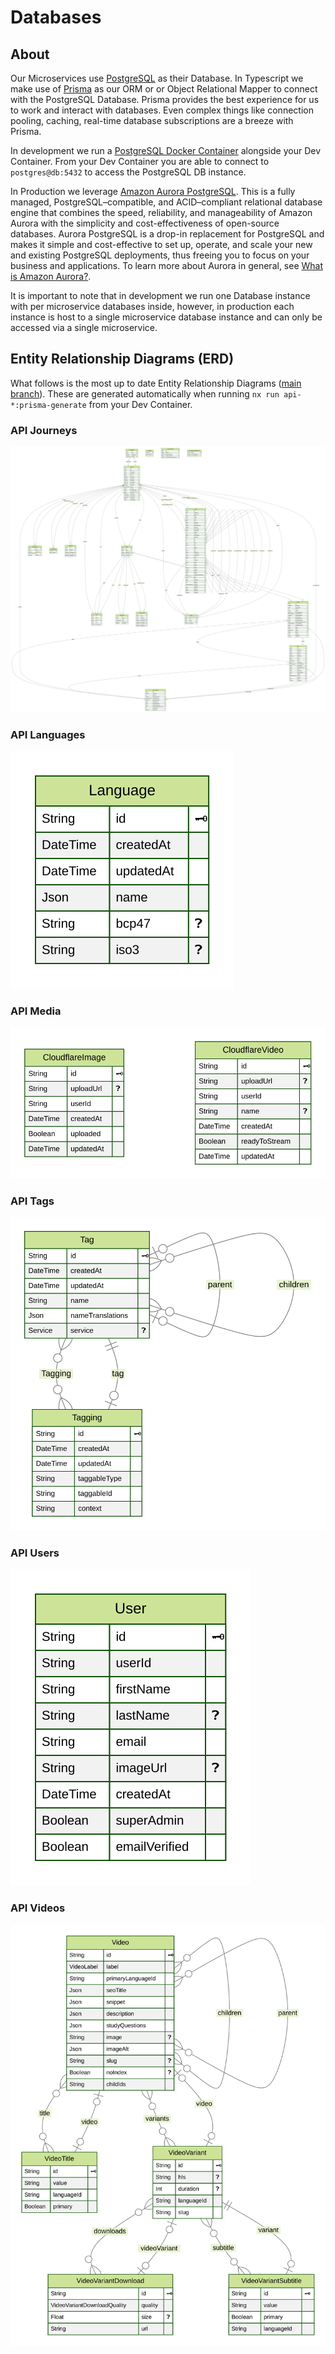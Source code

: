 # Databases

## About

Our Microservices use [PostgreSQL](https://www.postgresql.org/) as their Database. In Typescript we make use of [Prisma](https://www.prisma.io/) as our ORM or or Object Relational Mapper to connect with the PostgreSQL Database. Prisma provides the best experience for us to work and interact with databases. Even complex things like connection pooling, caching, real-time database subscriptions are a breeze with Prisma.

In development we run a [PostgreSQL Docker Container](https://hub.docker.com/_/postgres) alongside your Dev Container. From your Dev Container you are able to connect to `postgres@db:5432` to access the PostgreSQL DB instance.

In Production we leverage [Amazon Aurora PostgreSQL](https://docs.aws.amazon.com/AmazonRDS/latest/AuroraUserGuide/Aurora.AuroraPostgreSQL.html). This is a fully managed, PostgreSQL–compatible, and ACID–compliant relational database engine that combines the speed, reliability, and manageability of Amazon Aurora with the simplicity and cost-effectiveness of open-source databases. Aurora PostgreSQL is a drop-in replacement for PostgreSQL and makes it simple and cost-effective to set up, operate, and scale your new and existing PostgreSQL deployments, thus freeing you to focus on your business and applications. To learn more about Aurora in general, see [What is Amazon Aurora?](https://docs.aws.amazon.com/AmazonRDS/latest/AuroraUserGuide/CHAP_AuroraOverview.html).

It is important to note that in development we run one Database instance with per microservice databases inside, however, in production each instance is host to a single microservice database instance and can only be accessed via a single microservice.

## Entity Relationship Diagrams (ERD)

What follows is the most up to date Entity Relationship Diagrams ([main branch](https://github.com/JesusFilm/core)). These are generated automatically when running `nx run api-*:prisma-generate` from your Dev Container.

### API Journeys

![API Journeys ERD](https://raw.githubusercontent.com/JesusFilm/core/24-02-TN-feat-generate-erd/apps/api-journeys/db/ERD.svg)

### API Languages

![API Languages ERD](https://raw.githubusercontent.com/JesusFilm/core/24-02-TN-feat-generate-erd/apps/api-languages/db/ERD.svg)

### API Media

![API Media ERD](https://raw.githubusercontent.com/JesusFilm/core/24-02-TN-feat-generate-erd/apps/api-media/db/ERD.svg)

### API Tags

![API Tags ERD](https://raw.githubusercontent.com/JesusFilm/core/24-02-TN-feat-generate-erd/apps/api-tags/db/ERD.svg)

### API Users

![API Users ERD](https://raw.githubusercontent.com/JesusFilm/core/24-02-TN-feat-generate-erd/apps/api-users/db/ERD.svg)

### API Videos

![API Videos ERD](https://raw.githubusercontent.com/JesusFilm/core/24-02-TN-feat-generate-erd/apps/api-videos/db/ERD.svg)
